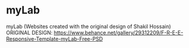 # myLab
myLab (Websites created with the original design of Shakil Hossain) <br />
ORIGINAL DESIGN: https://www.behance.net/gallery/29312209/F-R-E-E-Responsive-Template-myLab-Free-PSD
